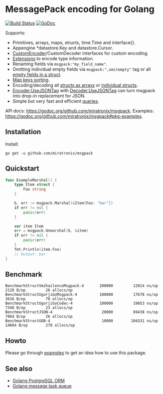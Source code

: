 # MessagePack encoding for Golang

[![Build Status](https://travis-ci.org/vmihailenco/msgpack.svg?branch=v2)](https://travis-ci.org/vmihailenco/msgpack)
[![GoDoc](https://godoc.org/github.com/miratronix/msgpack?status.svg)](https://godoc.org/github.com/miratronix/msgpack)

Supports:
- Primitives, arrays, maps, structs, time.Time and interface{}.
- Appengine *datastore.Key and datastore.Cursor.
- [CustomEncoder](https://godoc.org/github.com/miratronix/msgpack#example-CustomEncoder)/CustomDecoder interfaces for custom encoding.
- [Extensions](https://godoc.org/github.com/miratronix/msgpack#example-RegisterExt) to encode type information.
- Renaming fields via `msgpack:"my_field_name"`.
- Omitting individual empty fields via `msgpack:",omitempty"` tag or all [empty fields in a struct](https://godoc.org/github.com/miratronix/msgpack#example-Marshal--OmitEmpty).
- [Map keys sorting](https://godoc.org/github.com/miratronix/msgpack#Encoder.SortMapKeys).
- Encoding/decoding all [structs as arrays](https://godoc.org/github.com/miratronix/msgpack#Encoder.StructAsArray) or [individual structs](https://godoc.org/github.com/miratronix/msgpack#example-Marshal--AsArray).
- [Encoder.UseJSONTag](https://godoc.org/github.com/miratronix/msgpack#Encoder.UseJSONTag) with [Decoder.UseJSONTag](https://godoc.org/github.com/miratronix/msgpack#Decoder.UseJSONTag) can turn msgpack into drop-in replacement for JSON.
- Simple but very fast and efficient [queries](https://godoc.org/github.com/miratronix/msgpack#example-Decoder-Query).

API docs: https://godoc.org/github.com/miratronix/msgpack.
Examples: https://godoc.org/github.com/miratronix/msgpack#pkg-examples.

## Installation

Install:

```shell
go get -u github.com/miratronix/msgpack
```

## Quickstart

```go
func ExampleMarshal() {
	type Item struct {
		Foo string
	}

	b, err := msgpack.Marshal(&Item{Foo: "bar"})
	if err != nil {
		panic(err)
	}

	var item Item
	err = msgpack.Unmarshal(b, &item)
	if err != nil {
		panic(err)
	}
	fmt.Println(item.Foo)
	// Output: bar
}
```

## Benchmark

```
BenchmarkStructVmihailencoMsgpack-4   	  200000	     12814 ns/op	    2128 B/op	      26 allocs/op
BenchmarkStructUgorjiGoMsgpack-4      	  100000	     17678 ns/op	    3616 B/op	      70 allocs/op
BenchmarkStructUgorjiGoCodec-4        	  100000	     19053 ns/op	    7346 B/op	      23 allocs/op
BenchmarkStructJSON-4                 	   20000	     69438 ns/op	    7864 B/op	      26 allocs/op
BenchmarkStructGOB-4                  	   10000	    104331 ns/op	   14664 B/op	     278 allocs/op
```

## Howto

Please go through [examples](https://godoc.org/github.com/miratronix/msgpack#pkg-examples) to get an idea how to use this package.

## See also

- [Golang PostgreSQL ORM](https://github.com/go-pg/pg)
- [Golang message task queue](https://github.com/vmihailenco/taskq)
